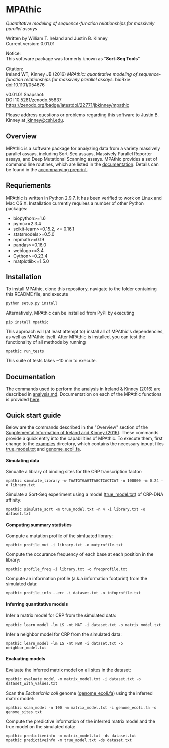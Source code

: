 MPAthic 
========
*Quantitative modeling of sequence-function relationships for massively parallel assays*

Written by William T. Ireland and Justin B. Kinney  
Current version: 0.01.01  

Notice:   
This software package was formerly known as "**Sort-Seq Tools**"

Citation:  
Ireland WT, Kinney JB (2016) *MPAthic: quantitative modeling of sequence-function relationships for massively parallel assays.* bioRxiv doi:10.1101/054676

v0.01.01 Snapshot:    
DOI 10.5281/zenodo.55837    
https://zenodo.org/badge/latestdoi/22771/jbkinney/mpathic     

Please address questions or problems regarding this software to Justin B. Kinney at jkinney@cshl.edu.

## Overview

MPAthic is a software package for analyzing data from a variety massively parallel assays, including Sort-Seq assays, Massively Parallel Reporter assays, and Deep Mutational Scanning assays. MPAthic provides a set of command line routines, which are listed in the [documentation][documentation]. Details can be found in the [accompanying preprint][preprint].

## Requriements

MPAthic is written in Python 2.9.7. It has been verified to work on Linux and Mac OS X. Installation currently requires a number of other Python packages:
* biopython>=1.6
* pymc>=2.3.4
* scikit-learn>=0.15.2, <= 0.16.1
* statsmodels>=0.5.0
* mpmath>=0.19
* pandas>=0.16.0
* weblogo>=3.4
* Cython>=0.23.4
* matplotlib<=1.5.0

## Installation

To install MPAthic, clone this repository, navigate to the folder containing this README file, and execute

```
python setup.py install
```

Alternatively, MPAthic can be installed from PyPI by executing

```
pip install mpathic
```

This approach will (at least attempt to) install all of MPAthic's dependencies, as well as MPAthic itself. After MPAthic is installed, you can test the functionality of all methods by running

```
mpathic run_tests
```

This suite of tests takes ~10 min to execute. 

## Documentation

The commands used to perform the analysis in Ireland & Kinney (2016) are described in [analysis.md](analysis.md). Documentation on each of the MPAthic functions is provided [here][documentation].

## Quick start guide

Below are the commands described in the "Overview" section of the [Supplemental Information of Ireland and Kinney (2016)](http://biorxiv.org/content/early/2016/05/21/054676.figures-only). These commands provide a quick entry into the capabilities of MPAthic. To execute them, first change to the [examples](examples/) directory, which contains the necessary inpupt files [true_model.txt](examples/true_model.txt) and [genome_ecoli.fa](examples/genome_ecoli.fa). 

#### Simulating data

Simualte a library of binding sites for the CRP transcription factor:
```
mpathic simulate_library -w TAATGTGAGTTAGCTCACTCAT -n 100000 -m 0.24 -o library.txt
```

Simulate a Sort-Seq experiment using a model ([true_model.txt](examples/true_model.txt)) of CRP-DNA affinity:
```
mpathic simulate_sort -m true_model.txt -n 4 -i library.txt -o dataset.txt
```

#### Computing summary statistics

Compute a mutation profile of the simluated library:
```
mpathic profile_mut -i library.txt -o mutprofile.txt
```

Compute the occurance frequency of each base at each position in the library:
```
mpathic profile_freq -i library.txt -o freqprofile.txt
```

Compute an information profile (a.k.a information footprint) from the simulated data:
```
mpathic profile_info --err -i dataset.txt -o infoprofile.txt
```

#### Inferring quantitative models

Infer a matrix model for CRP from the simulated data:
```
mpathic learn_model -lm LS -mt MAT -i dataset.txt -o matrix_model.txt
```

Infer a neighbor model for CRP from the simulated data:
```
mpathic learn_model -lm LS -mt NBR -i dataset.txt -o neighbor_model.txt
```

#### Evaluating models

Evaluate the inferred matrix model on all sites in the dataset:
```
mpathic evaluate_model -m matrix_model.txt -i dataset.txt -o dataset_with_values.txt
```

Scan the *Escherichia coli* genome ([genome_ecoli.fa](examples/genome_ecoli.fa)) using the inferred matrix model:
```
mpathic scan_model -n 100 -m matrix_model.txt -i genome_ecoli.fa -o genome_sites.txt
```

Compute the predictive information of the inferred matrix model and the true model on the simulated data:
```
mpathic predictiveinfo -m matrix_model.txt -ds dataset.txt
mpathic predictiveinfo -m true_model.txt -ds dataset.txt
```

[documentation]: http://jbkinney.github.io/mpathic/
[preprint]: http://biorxiv.org/content/early/2016/05/21/054676


